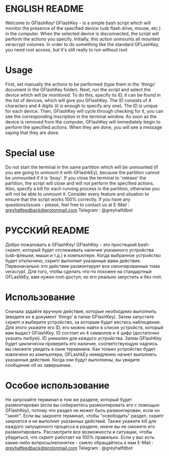 ENGLISH README
=====================
Welcome to GFlashKey!
GFlashKey - is a simple bash script which will monitor the presence of the specified device (usb flash drive, mouse, etc.) in the computer. 
When the selected device is disconnected, the script will perform the actions you specify. Initially, this action unmounts all mounted veracrypt volumes.
In order to do something like the standard GFLashKey, you need root access, but it's still really to run without root

Usage
=====================
First, set manually the actions to be performed (type them in the 'things' document in the GFlashKey folder).
Next, run the script and select the device which will be monitored. To do this, specify its ID, it can be found in the list of devices, which will give you GFlashKey.
The ID consists of 4 characters and 4 digits (it is enough to specify any one). The ID is unique for each device.
Then, GFlashKey will cycle through checking for it, you can see the corresponding inscription in the terminal window.
As soon as the device is removed from the computer, GFlashKey will immediately begin to perform the specified actions. When they are done, you will see a message saying that they are done.

Special use
=====================
Do not start the terminal in the same partition which will be unmounted (if you are going to unmount it with GFlashkEy), because the partition cannot be unmounted if it is 'busy'.
If you close the terminal to 'release' the partition, the script will close and will not perform the specified actions.
Also, specify a kill for each running process in the partition, otherwise you will not be able to unmount it. 
Consider every feature and situation to ensure that the script works 100% correctly.
If you have any questions/issues - please, feel free to contact us at 
E-Mail : greyhatfeedback@protonmail.com
Telegram : @greyhatfdbot

РУССКИЙ README
=====================
Добро пожаловать в GFlashKey!
GFlashKey - это простецкий bash-скрипт, который будет отслеживать наличие указанного устройства (usb-флешки, мыши и т.д.) в компьютере. 
Когда выбранное устройство будет отключено, скрипт выполнит указанные вами действия. 
Первоначально это действие размонтирует все смонтированные тома veracrypt.
Для того, чтобы сделать что-то похожее на стандартный GFLashkEy, вам нужен root-доступ, но его реально запустить и без root.

Использование
=====================
Сначала задайте вручную действия, которые необходимо выполнить (введите их в документ 'things' в папке GFlashKey).
Затем запустите скрипт и выберите устройство, за которым будет вестись наблюдение. Для этого укажите его ID, его можно найти в списке устройств, который вам выдаст GFlashKey.
ID состоит из 4 символов и 4 цифр (достаточно указать любую). ID уникален для каждого устройства.
Затем GFlashKey будет циклически проверять его наличие, соответствующую надпись вы сможете увидеть в окне терминала.
Как только устройство будет извлечено из компьютера, GFLashkEy немедленно начнет выполнять указанные действия. Когда они будут выполнены, вы увидите сообщение об их завершении.

Особое использование
=====================
Не запускайте терминал в том же разделе, который будет размонтирован (если вы собираетесь размонтировать его с помощью GFlashKey), потому что раздел не может быть размонтирован, если он "занят".
Если вы закроете терминал, чтобы "освободить" раздел, скрипт закроется и не выполнит указанных действий.
Также укажите kill для каждого запущенного процесса в разделе, иначе вы не сможете его размонтировать. 
Рассмотрите все возможности и ситуации, чтобы убедиться, что скрипт работает на 100% правильно.
Если у вас есть какие-либо вопросы/непонятки - смело обращайтесь к нам
E-Mail : greyhatfeedback@protonmail.com
Telegram : @greyhatfdbot

